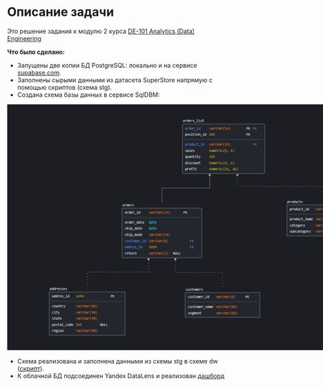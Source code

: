 # Описание задачи

Это решение задания к модулю 2 курса [DE-101 Analytics (Data) Engineering](https://github.com/Data-Learn/data-engineering/blob/master/DE%20-%20101%20Guide.md)<br>

**Что было сделано:**
- Запущены две копии БД PostgreSQL: локально и на сервисе [supabase.com](https://supabase.com/). 
- Заполнены сырыми данными из датасета SuperStore напрямую с помощью скриптов (схема stg).
- Создана схема базы данных в сервисе SqlDBM:

<img
  src="./DDL.PNG"
  style="display: inline-block; margin: 0 auto; max-width: 900px">

- Схема реализована и заполнена данными из схемы stg в схеме dw ([скрипт](./DDL_to_dw.sql)). 
- К облачной БД подсоединен Yandex DataLens и реализован  [дашборд](./dashboard/readme.md)


